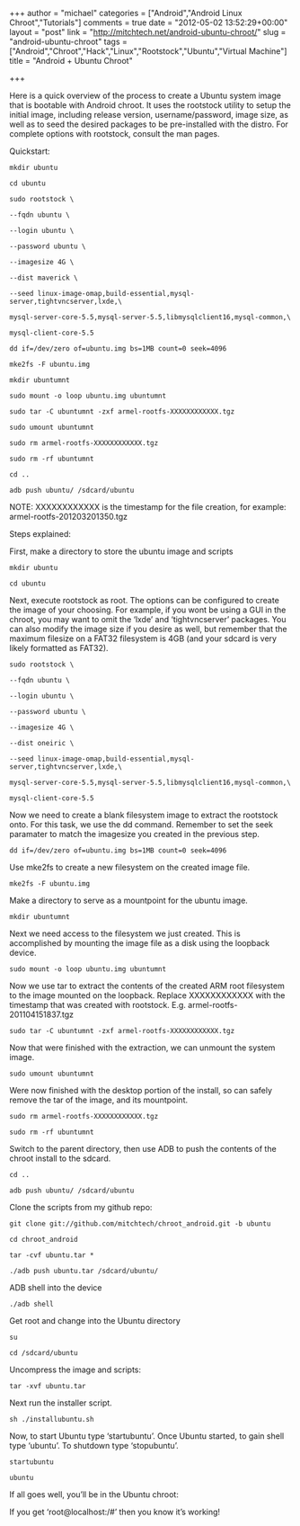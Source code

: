 +++
author = "michael"
categories = ["Android","Android Linux Chroot","Tutorials"]
comments = true
date = "2012-05-02 13:52:29+00:00"
layout = "post"
link = "http://mitchtech.net/android-ubuntu-chroot/"
slug = "android-ubuntu-chroot"
tags = ["Android","Chroot","Hack","Linux","Rootstock","Ubuntu","Virtual Machine"]
title = "Android + Ubuntu Chroot"

+++

Here is a quick overview of the process to create a Ubuntu system image that is bootable with Android chroot. It uses the rootstock utility to setup the initial image, including release version, username/password, image size, as well as to seed the desired packages to be pre-installed with the distro. For complete options with rootstock, consult the man pages.

Quickstart:

```
mkdir ubuntu

cd ubuntu

sudo rootstock \

--fqdn ubuntu \

--login ubuntu \

--password ubuntu \

--imagesize 4G \

--dist maverick \

--seed linux-image-omap,build-essential,mysql-server,tightvncserver,lxde,\

mysql-server-core-5.5,mysql-server-5.5,libmysqlclient16,mysql-common,\

mysql-client-core-5.5

dd if=/dev/zero of=ubuntu.img bs=1MB count=0 seek=4096

mke2fs -F ubuntu.img

mkdir ubuntumnt

sudo mount -o loop ubuntu.img ubuntumnt

sudo tar -C ubuntumnt -zxf armel-rootfs-XXXXXXXXXXXX.tgz

sudo umount ubuntumnt

sudo rm armel-rootfs-XXXXXXXXXXXX.tgz

sudo rm -rf ubuntumnt

cd ..

adb push ubuntu/ /sdcard/ubuntu
```

NOTE: XXXXXXXXXXXX is the timestamp for the file creation, for example: armel-rootfs-201203201350.tgz

Steps explained:

First, make a directory to store the ubuntu image and scripts

```
mkdir ubuntu

cd ubuntu
```

Next, execute rootstock as root. The options can be configured to create the image of your choosing. For example, if you wont be using a GUI in the chroot, you may want to omit the ‘lxde’ and ‘tightvncserver’ packages. You can also modify the image size if you desire as well, but remember that the maximum filesize on a FAT32 filesystem is 4GB (and your sdcard is very likely formatted as FAT32).

```
sudo rootstock \

--fqdn ubuntu \

--login ubuntu \

--password ubuntu \

--imagesize 4G \

--dist oneiric \

--seed linux-image-omap,build-essential,mysql-server,tightvncserver,lxde,\

mysql-server-core-5.5,mysql-server-5.5,libmysqlclient16,mysql-common,\

mysql-client-core-5.5
```

Now we need to create a blank filesystem image to extract the rootstock onto. For this task, we use the dd command. Remember to set the seek paramater to match the imagesize you created in the previous step.

```
dd if=/dev/zero of=ubuntu.img bs=1MB count=0 seek=4096
```

Use mke2fs to create a new filesystem on the created image file.

```
mke2fs -F ubuntu.img
```

Make a directory to serve as a mountpoint for the ubuntu image.

```
mkdir ubuntumnt
```

Next we need access to the filesystem we just created. This is accomplished by mounting the image file as a disk using the loopback device.

```
sudo mount -o loop ubuntu.img ubuntumnt
```

Now we use tar to extract the contents of the created ARM root filesystem to the image mounted on the loopback. Replace XXXXXXXXXXXX with the timestamp that was created with rootstock. E.g. armel-rootfs-201104151837.tgz

```
sudo tar -C ubuntumnt -zxf armel-rootfs-XXXXXXXXXXXX.tgz
```

Now that were finished with the extraction, we can unmount the system image.

```
sudo umount ubuntumnt
```

Were now finished with the desktop portion of the install, so can safely remove the tar of the image, and its mountpoint.

```
sudo rm armel-rootfs-XXXXXXXXXXXX.tgz

sudo rm -rf ubuntumnt
```

Switch to the parent directory, then use ADB to push the contents of the chroot install to the sdcard.

```
cd ..

adb push ubuntu/ /sdcard/ubuntu
```

Clone the scripts from my github repo:

```
git clone git://github.com/mitchtech/chroot_android.git -b ubuntu

cd chroot_android

tar -cvf ubuntu.tar *

./adb push ubuntu.tar /sdcard/ubuntu/
```

ADB shell into the device

```
./adb shell
```

Get root and change into the Ubuntu directory

```
su

cd /sdcard/ubuntu
```

Uncompress the image and scripts:

```
tar -xvf ubuntu.tar
```

Next run the installer script.

```
sh ./installubuntu.sh
```

Now, to start Ubuntu type ‘startubuntu’. Once Ubuntu started, to gain shell type ‘ubuntu’. To shutdown type ‘stopubuntu’.

```
startubuntu

ubuntu
```

If all goes well, you’ll be in the Ubuntu chroot:

If you get ‘root@localhost:/#’ then you know it’s working!
